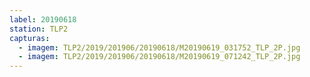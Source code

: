 ```yaml
---
label: 20190618
station: TLP2
capturas:
  - imagem: TLP2/2019/201906/20190618/M20190619_031752_TLP_2P.jpg
  - imagem: TLP2/2019/201906/20190618/M20190619_071242_TLP_2P.jpg
---
```

